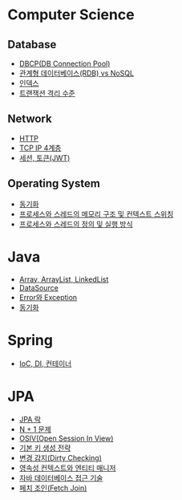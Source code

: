 # Computer Science

## Database

- [DBCP(DB Connection Pool)](https://github.com/yonghyeonpark/study/blob/main/computer%20science/database/DBCP(DB%20Connection%20Pool).md)
- [관계형 데이터베이스(RDB) vs NoSQL](https://github.com/yonghyeonpark/study/blob/main/computer%20science/database/%EA%B4%80%EA%B3%84%ED%98%95%20%EB%8D%B0%EC%9D%B4%ED%84%B0%EB%B2%A0%EC%9D%B4%EC%8A%A4(RDB)%20vs%20NoSQL.md)
- [인덱스](https://github.com/yonghyeonpark/study/blob/main/computer%20science/database/%EC%9D%B8%EB%8D%B1%EC%8A%A4.md)
- [트랜잭션 격리 수준](https://github.com/yonghyeonpark/study/blob/main/computer%20science/database/%ED%8A%B8%EB%9E%9C%EC%9E%AD%EC%85%98%20%EA%B2%A9%EB%A6%AC%20%EC%88%98%EC%A4%80.md)

## Network

- [HTTP](https://github.com/yonghyeonpark/study/blob/main/computer%20science/network/HTTP.md)
- [TCP IP 4계층](https://github.com/yonghyeonpark/study/blob/main/computer%20science/network/TCP%20IP%204%EA%B3%84%EC%B8%B5.md)
- [세션, 토큰(JWT)](https://github.com/yonghyeonpark/study/blob/main/computer%20science/network/%EC%84%B8%EC%85%98%2C%20%ED%86%A0%ED%81%B0(JWT).md)

## Operating System

- [동기화](https://github.com/yonghyeonpark/study/blob/main/computer%20science/operating%20system/%EB%8F%99%EA%B8%B0%ED%99%94.md)
- [프로세스와 스레드의 메모리 구조 및 컨텍스트 스위칭](https://github.com/yonghyeonpark/study/blob/main/computer%20science/operating%20system/%ED%94%84%EB%A1%9C%EC%84%B8%EC%8A%A4%EC%99%80%20%EC%8A%A4%EB%A0%88%EB%93%9C%EC%9D%98%20%EB%A9%94%EB%AA%A8%EB%A6%AC%20%EA%B5%AC%EC%A1%B0%20%EB%B0%8F%20%EC%BB%A8%ED%85%8D%EC%8A%A4%ED%8A%B8%20%EC%8A%A4%EC%9C%84%EC%B9%AD.md)
- [프로세스와 스레드의 정의 및 실행 방식](https://github.com/yonghyeonpark/study/blob/main/computer%20science/operating%20system/%ED%94%84%EB%A1%9C%EC%84%B8%EC%8A%A4%EC%99%80%20%EC%8A%A4%EB%A0%88%EB%93%9C%EC%9D%98%20%EC%A0%95%EC%9D%98%20%EB%B0%8F%20%EC%8B%A4%ED%96%89%20%EB%B0%A9%EC%8B%9D.md)

# Java

- [Array, ArrayList, LinkedList](https://github.com/yonghyeonpark/study/blob/main/java/Array%2C%20ArrayList%2C%20LinkedList.md)
- [DataSource](https://github.com/yonghyeonpark/study/blob/main/java/DataSource.md)
- [Error와 Exception](https://github.com/yonghyeonpark/study/blob/main/java/Error%EC%99%80%20Exception.md)
- [동기화](https://github.com/yonghyeonpark/study/blob/main/java/%EB%8F%99%EA%B8%B0%ED%99%94.md)

# Spring

- [IoC, DI, 컨테이너](https://github.com/yonghyeonpark/study/blob/main/spring/IoC%2C%20DI%2C%20%EC%BB%A8%ED%85%8C%EC%9D%B4%EB%84%88.md)

# JPA

- [JPA 락](https://github.com/yonghyeonpark/study/blob/main/jpa/JPA%20%EB%9D%BD.md)
- [N + 1 문제](https://github.com/yonghyeonpark/study/blob/main/jpa/N%20%2B%201%20%EB%AC%B8%EC%A0%9C.md)
- [OSIV(Open Session In View)](https://github.com/yonghyeonpark/study/blob/main/jpa/OSIV(Open%20Session%20In%20View).md)
- [기본 키 생성 전략](https://github.com/yonghyeonpark/study/blob/main/jpa/%EA%B8%B0%EB%B3%B8%20%ED%82%A4%20%EC%83%9D%EC%84%B1%20%EC%A0%84%EB%9E%B5.md)
- [변경 감지(Dirty Checking)](https://github.com/yonghyeonpark/study/blob/main/jpa/%EB%B3%80%EA%B2%BD%20%EA%B0%90%EC%A7%80(Dirty%20Checking).md)
- [영속성 컨텍스트와 엔티티 매니저](https://github.com/yonghyeonpark/study/blob/main/jpa/%EC%98%81%EC%86%8D%EC%84%B1%20%EC%BB%A8%ED%85%8D%EC%8A%A4%ED%8A%B8%EC%99%80%20%EC%97%94%ED%8B%B0%ED%8B%B0%20%EB%A7%A4%EB%8B%88%EC%A0%80.md)
- [자바 데이터베이스 접근 기술](https://github.com/yonghyeonpark/study/blob/main/jpa/%EC%9E%90%EB%B0%94%20%EB%8D%B0%EC%9D%B4%ED%84%B0%EB%B2%A0%EC%9D%B4%EC%8A%A4%20%EC%A0%91%EA%B7%BC%20%EA%B8%B0%EC%88%A0.md)
- [페치 조인(Fetch Join)](https://github.com/yonghyeonpark/study/blob/main/jpa/%ED%8E%98%EC%B9%98%20%EC%A1%B0%EC%9D%B8(Fetch%20Join).md)
